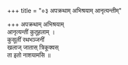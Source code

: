 +++
title = "०३ अपक्रथाम् अभिश्रयाम् आनृत्यन्तीम्"

+++
अपक्रथाम् अभिश्रयाम्  
आनृत्यन्तीं कुतूहलाम् ।  
कुसूलीं रथभञ्जनीं  
खलाज् जातास् त्रिकूक्वस्  
ता इतो नाशयामसि ॥